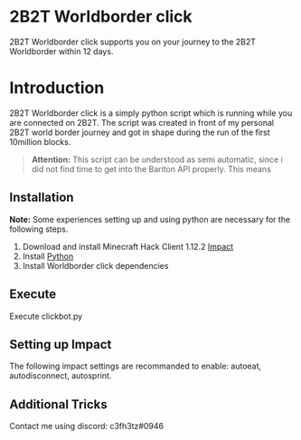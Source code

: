 # 2B2T Worldborder click

2B2T Worldborder click supports you on your journey to the 2B2T Worldborder within 12 days.


# Introduction

2B2T Worldborder click is a simply python script which is running while you are connected on 2B2T. The script was created in front of my personal 2B2T world border journey and got in shape during the run of the first 10million blocks.
> **Attention:** This script can be understood as semi automatic, since i did not find time to get into the Bariton API properly. This means 


## Installation

**Note:** Some experiences setting up and using python are necessary for the following steps.

1) Download and install Minecraft Hack Client  1.12.2 [Impact](http://handlebarsjs.com/)
2) Install [Python](https://www.python.org/)
2) Install Worldborder click dependencies 

## Execute
Execute clickbot.py

## Setting up Impact
The following impact settings are recommanded to enable: autoeat, autodisconnect, autosprint.


## Additional Tricks
Contact me using discord: c3fh3tz#0946